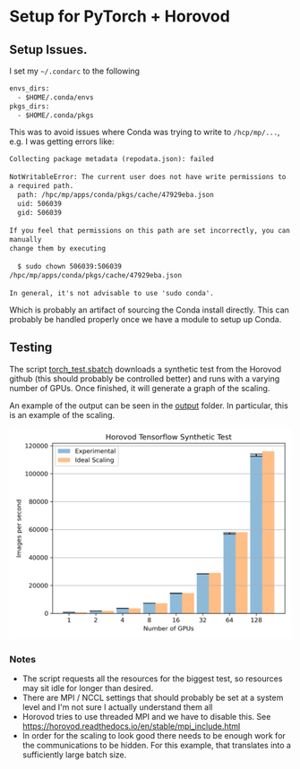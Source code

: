 # Setup for PyTorch + Horovod

## Setup Issues.

I set my `~/.condarc` to the following

```
envs_dirs:
  - $HOME/.conda/envs
pkgs_dirs:
  - $HOME/.conda/pkgs
```

This was to avoid issues where Conda was trying to write to `/hcp/mp/...`, e.g. 
I was getting errors like:

```
Collecting package metadata (repodata.json): failed

NotWritableError: The current user does not have write permissions to a required path.
  path: /hpc/mp/apps/conda/pkgs/cache/47929eba.json
  uid: 506039
  gid: 506039

If you feel that permissions on this path are set incorrectly, you can manually
change them by executing

  $ sudo chown 506039:506039 /hpc/mp/apps/conda/pkgs/cache/47929eba.json

In general, it's not advisable to use 'sudo conda'.
```

Which is probably an artifact of sourcing the Conda install directly. This can probably
be handled properly once we have a module to setup up Conda.


## Testing

The script [torch_test.sbatch](torch_test.sbatch) downloads a synthetic test from the 
Horovod github (this should probably be controlled better) and runs with a varying
number of GPUs. Once finished, it will generate a graph of the scaling.

An example of the output can be seen in the [output](output) folder.
In particular, this is an example of the scaling.

![Scaling graph](output/scaling_1593.png)

### Notes

- The script requests all the resources for the biggest test, so resources may sit
  idle for longer than desired.
- There are MPI / NCCL settings that should probably be set at a system level and
  I'm not sure I actually understand them all
- Horovod tries to use threaded MPI and we have to disable this.
  See https://horovod.readthedocs.io/en/stable/mpi_include.html
- In order for the scaling to look good there needs to be enough work for the 
  communications to be hidden. For this example, that translates into a sufficiently 
  large batch size.
